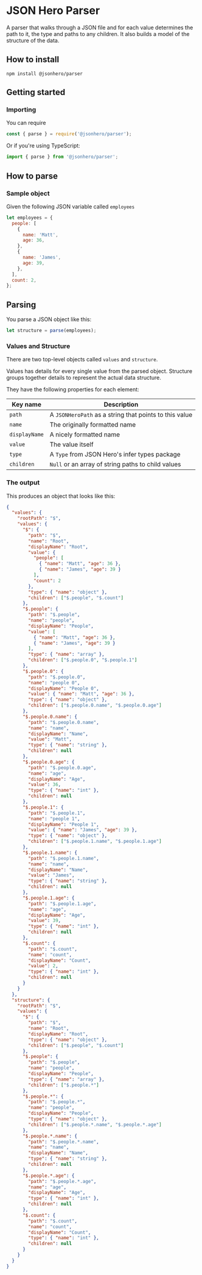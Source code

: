 # JSON Hero Parser

A parser that walks through a JSON file and for each value determines the path to it, the type and paths to any children. It also builds a model of the structure of the data.

## How to install

`npm install @jsonhero/parser`

## Getting started

### Importing

You can require

```js
const { parse } = require('@jsonhero/parser');
```

Or if you're using TypeScript:

```js
import { parse } from '@jsonhero/parser';
```

## How to parse

### Sample object

Given the following JSON variable called `employees`

```js
let employees = {
  people: [
    {
      name: 'Matt',
      age: 36,
    },
    {
      name: 'James',
      age: 39,
    },
  ],
  count: 2,
};
```

## Parsing

You parse a JSON object like this:

```js
let structure = parse(employees);
```

### Values and Structure

There are two top-level objects called `values` and `structure`.

Values has details for every single value from the parsed object. Structure groups together details to represent the actual data structure.

They have the following properties for each element:

| Key name      | Description                                            |
| ------------- | ------------------------------------------------------ |
| `path`        | A `JSONHeroPath` as a string that points to this value |
| `name`        | The originally formatted name                          |
| `displayName` | A nicely formatted name                                |
| `value`       | The value itself                                       |
| `type`        | A `Type` from JSON Hero's infer types package          |
| `children`    | `Null` or an array of string paths to child values     |

### The output

This produces an object that looks like this:

```json
{
  "values": {
    "rootPath": "$",
    "values": {
      "$": {
        "path": "$",
        "name": "Root",
        "displayName": "Root",
        "value": {
          "people": [
            { "name": "Matt", "age": 36 },
            { "name": "James", "age": 39 }
          ],
          "count": 2
        },
        "type": { "name": "object" },
        "children": ["$.people", "$.count"]
      },
      "$.people": {
        "path": "$.people",
        "name": "people",
        "displayName": "People",
        "value": [
          { "name": "Matt", "age": 36 },
          { "name": "James", "age": 39 }
        ],
        "type": { "name": "array" },
        "children": ["$.people.0", "$.people.1"]
      },
      "$.people.0": {
        "path": "$.people.0",
        "name": "people 0",
        "displayName": "People 0",
        "value": { "name": "Matt", "age": 36 },
        "type": { "name": "object" },
        "children": ["$.people.0.name", "$.people.0.age"]
      },
      "$.people.0.name": {
        "path": "$.people.0.name",
        "name": "name",
        "displayName": "Name",
        "value": "Matt",
        "type": { "name": "string" },
        "children": null
      },
      "$.people.0.age": {
        "path": "$.people.0.age",
        "name": "age",
        "displayName": "Age",
        "value": 36,
        "type": { "name": "int" },
        "children": null
      },
      "$.people.1": {
        "path": "$.people.1",
        "name": "people 1",
        "displayName": "People 1",
        "value": { "name": "James", "age": 39 },
        "type": { "name": "object" },
        "children": ["$.people.1.name", "$.people.1.age"]
      },
      "$.people.1.name": {
        "path": "$.people.1.name",
        "name": "name",
        "displayName": "Name",
        "value": "James",
        "type": { "name": "string" },
        "children": null
      },
      "$.people.1.age": {
        "path": "$.people.1.age",
        "name": "age",
        "displayName": "Age",
        "value": 39,
        "type": { "name": "int" },
        "children": null
      },
      "$.count": {
        "path": "$.count",
        "name": "count",
        "displayName": "Count",
        "value": 2,
        "type": { "name": "int" },
        "children": null
      }
    }
  },
  "structure": {
    "rootPath": "$",
    "values": {
      "$": {
        "path": "$",
        "name": "Root",
        "displayName": "Root",
        "type": { "name": "object" },
        "children": ["$.people", "$.count"]
      },
      "$.people": {
        "path": "$.people",
        "name": "people",
        "displayName": "People",
        "type": { "name": "array" },
        "children": ["$.people.*"]
      },
      "$.people.*": {
        "path": "$.people.*",
        "name": "people",
        "displayName": "People",
        "type": { "name": "object" },
        "children": ["$.people.*.name", "$.people.*.age"]
      },
      "$.people.*.name": {
        "path": "$.people.*.name",
        "name": "name",
        "displayName": "Name",
        "type": { "name": "string" },
        "children": null
      },
      "$.people.*.age": {
        "path": "$.people.*.age",
        "name": "age",
        "displayName": "Age",
        "type": { "name": "int" },
        "children": null
      },
      "$.count": {
        "path": "$.count",
        "name": "count",
        "displayName": "Count",
        "type": { "name": "int" },
        "children": null
      }
    }
  }
}
```
